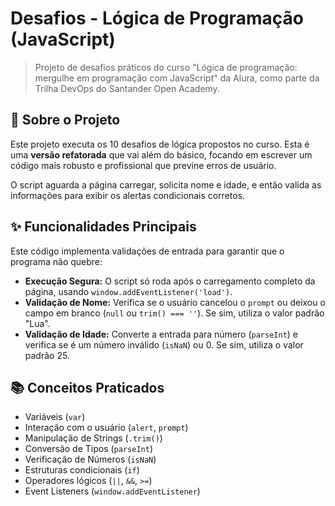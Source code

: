 # Desafios - Lógica de Programação (JavaScript)

> Projeto de desafios práticos do curso "Lógica de programação: mergulhe em programação com JavaScript" da Alura, como parte da Trilha DevOps do Santander Open Academy.

## 🚀 Sobre o Projeto

Este projeto executa os 10 desafios de lógica propostos no curso. Esta é uma **versão refatorada** que vai além do básico, focando em escrever um código mais robusto e profissional que previne erros de usuário.

O script aguarda a página carregar, solicita nome e idade, e então valida as informações para exibir os alertas condicionais corretos.

## ✨ Funcionalidades Principais

Este código implementa validações de entrada para garantir que o programa não quebre:

-   **Execução Segura:** O script só roda após o carregamento completo da página, usando `window.addEventListener('load')`.
-   **Validação de Nome:** Verifica se o usuário cancelou o `prompt` ou deixou o campo em branco (`null` ou `trim() === ''`). Se sim, utiliza o valor padrão "Lua".
-   **Validação de Idade:** Converte a entrada para número (`parseInt`) e verifica se é um número inválido (`isNaN`) ou 0. Se sim, utiliza o valor padrão 25.

## 📚 Conceitos Praticados

-   Variáveis (`var`)
-   Interação com o usuário (`alert`, `prompt`)
-   Manipulação de Strings (`.trim()`)
-   Conversão de Tipos (`parseInt`)
-   Verificação de Números (`isNaN`)
-   Estruturas condicionais (`if`)
-   Operadores lógicos (`||`, `&&`, `>=`)
-   Event Listeners (`window.addEventListener`)